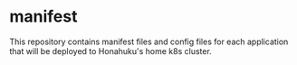 # manifest
This repository contains manifest files and config files for each application that will be deployed to Honahuku's home k8s cluster.
